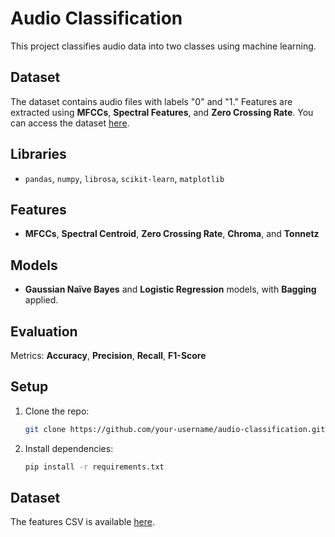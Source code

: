

# Audio Classification

This project classifies audio data into two classes using machine learning.

## Dataset

The dataset contains audio files with labels "0" and "1." Features are extracted using **MFCCs**, **Spectral Features**, and **Zero Crossing Rate**. You can access the dataset [here](https://github.com/Jakobovski/free-spoken-digit-dataset).

## Libraries

- `pandas`, `numpy`, `librosa`, `scikit-learn`, `matplotlib`

## Features

- **MFCCs**, **Spectral Centroid**, **Zero Crossing Rate**, **Chroma**, and **Tonnetz**

## Models

- **Gaussian Naïve Bayes** and **Logistic Regression** models, with **Bagging** applied.

## Evaluation

Metrics: **Accuracy**, **Precision**, **Recall**, **F1-Score**

## Setup

1. Clone the repo:  
   ```bash
   git clone https://github.com/your-username/audio-classification.git
   ```
2. Install dependencies:  
   ```bash
   pip install -r requirements.txt
   ```

## Dataset

The features CSV is available [here](https://github.com/Jakobovski/free-spoken-digit-dataset).

